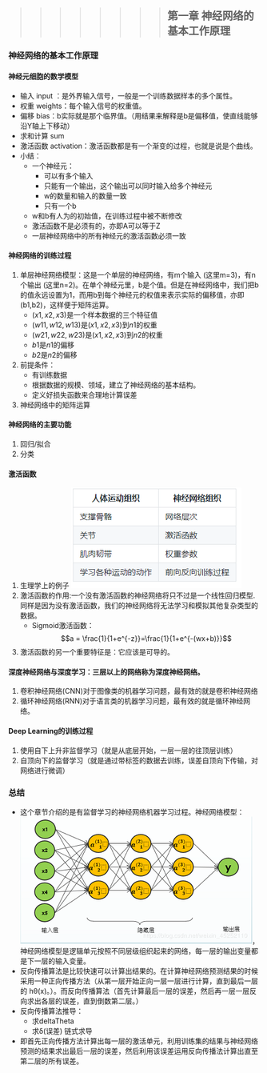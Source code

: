 >>>>>>>> ## 第一章 神经网络的基本工作原理
###  神经网络的基本工作原理
#### 神经元细胞的数学模型
 + 输入 input ：是外界输入信号，一般是一个训练数据样本的多个属性。
 + 权重 weights：每个输入信号的权重值。
 + 偏移 bias：b实际就是那个临界值。（用结果来解释是b是偏移值，使直线能够沿Y轴上下移动）
 + 求和计算 sum
 + 激活函数 activation：激活函数都是有一个渐变的过程，也就是说是个曲线。
 + 小结：
    + 一个神经元：
        + 可以有多个输入
        + 只能有一个输出，这个输出可以同时输入给多个神经元
        + w的数量和输入的数量一致
        + 只有一个b
    + w和b有人为的初始值，在训练过程中被不断修改
    + 激活函数不是必须有的，亦即A可以等于Z
    + 一层神经网络中的所有神经元的激活函数必须一致

#### 神经网络的训练过程
1. 单层神经网络模型：这是一个单层的神经网络，有m个输入 (这里m=3)，有n个输出 (这里n=2)。在单个神经元里，b是个值。但是在神经网络中，我们把b的值永远设置为1，而用b到每个神经元的权值来表示实际的偏移值，亦即(b1,b2)，这样便于矩阵运算。
    + $(x1,x2,x3)$是一个样本数据的三个特征值
    + $(w11,w12,w13)$是$(x1,x2,x3)$到$n1$的权重
    + $(w21,w22,w23)$是$(x1,x2,x3)$到$n2$的权重
    + $b1$是$n1$的偏移
    + $b2$是$n2$的偏移
2. 前提条件：
    + 有训练数据
    + 根据数据的规模、领域，建立了神经网络的基本结构。
    + 定义好损失函数来合理地计算误差
3. 神经网络中的矩阵运算

#### 神经网络的主要功能
1. 回归/拟合
2. 分类

#### 激活函数
1. 生理学上的例子
   ![](1.png)
2. 激活函数的作用:一个没有激活函数的神经网络将只不过是一个线性回归模型.同样是因为没有激活函数，我们的神经网络将无法学习和模拟其他复杂类型的数据。
    + Sigmoid激活函数：$$a = \frac{1}{1+e^{-z}}=\frac{1}{1+e^{-(wx+b)}}$$ 
3. 激活函数的另一个重要特征是：它应该是可导的。
   
#### 深度神经网络与深度学习：三层以上的网络称为深度神经网络。
1. 卷积神经网络(CNN)对于图像类的机器学习问题，最有效的就是卷积神经网络
2. 循环神经网络(RNN)对于语言类的机器学习问题，最有效的就是循环神经网络。

#### Deep Learning的训练过程
1. 使用自下上升非监督学习（就是从底层开始，一层一层的往顶层训练）
2. 自顶向下的监督学习（就是通过带标签的数据去训练，误差自顶向下传输，对网络进行微调）
   

### 总结
+ 这个章节介绍的是有监督学习的神经网络机器学习过程。神经网络模型：![](2.png)，神经网络模型是逻辑单元按照不同层级组织起来的网络，每一层的输出变量都是下一层的输入变量。
+ 反向传播算法是比较快速可以计算出结果的。在计算神经网络预测结果的时候采用一种正向传播方法（从第一层开始正向一层一层进行计算，直到最后一层的 hθ(x)。）。而反向传播算法（首先计算最后一层的误差，然后再一层一层反向求出各层的误差，直到倒数第二层。）
+ 反向传播算法推导：
    +  求deltaTheta
    +  求δ(误差) 链式求导
+ 即首先正向传播方法计算出每一层的激活单元，利用训练集的结果与神经网络预测的结果求出最后一层的误差，然后利用该误差运用反向传播法计算出直至第二层的所有误差。